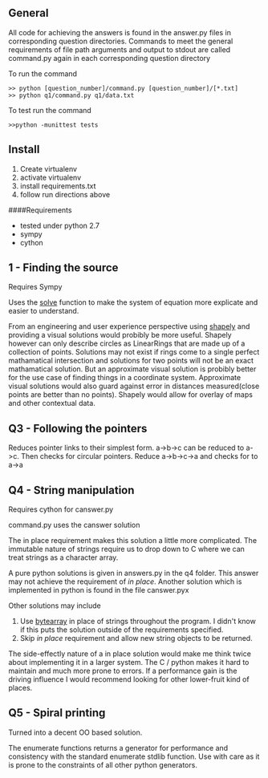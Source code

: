 General 
---
All code for achieving the answers is found in the answer.py files in corresponding question directories.  Commands to meet the general requirements of file path arguments and output to stdout are called command.py again in each corresponding question directory

To run the command

	>> python [question_number]/command.py [question_number]/[*.txt]
    >> python q1/command.py q1/data.txt
    
To test run the command 

    >>python -munittest tests
    

Install
----
1. Create virtualenv
2. activate virtualenv
2. install requirements.txt
3. follow run directions above

####Requirements
* tested under python 2.7
* sympy
* cython
 
1 - Finding the source
----
Requires Sympy

Uses the [solve](http://docs.sympy.org/dev/modules/solvers/solvers.html#sympy.solvers.solvers.solve) function to make the system of equation more explicate and easier to understand.  

From an engineering and user experience perspective using [shapely](https://pypi.python.org/pypi/Shapely) and providing a visual solutions would probibly be more useful.  Shapely however can only describe circles as LinearRings that are made up of a collection of points.  Solutions may not exist if rings come to a single perfect mathamatical intersection and solutions for two points will not be an exact mathamatical solution.  But an approximate visual solution is probibly better for the use case of finding things in a coordinate system.  Approximate visual solutions would also guard against error in distances measured(close points are better than no points).  Shapely would allow for overlay of maps and other contextual data.

Q3 - Following the pointers
----
Reduces pointer links to their simplest form. a->b->c can be reduced to a->c.  Then checks for circular pointers.  Reduce a->b->c->a  and checks for to a->a 

Q4 - String manipulation
----
Requires cython for canswer.py

command.py uses the canswer solution

The in place requirement makes this solution a little more complicated.  The immutable nature of strings require us to drop down to C where we can treat strings as a character array.  

A pure python solutions is given in answers.py in the q4 folder.  This answer may not achieve the requirement of _in place_.  Another solution which is implemented in python is found in the file canswer.pyx

Other solutions may include 

1. Use [bytearray](http://docs.python.org/3.1/library/functions.html#bytearray) in place of strings throughout the program.  I didn't know if this puts the solution outside of the requirements specified.
2. Skip _in place_ requirement and allow new string objects to be returned.  

The side-effectly nature of a in place solution would make me think twice about implementing it in a larger system.  The C / python makes it hard to maintain and much more prone to errors.  If a performance gain is the driving influence I would recommend looking for other lower-fruit kind of places.  


Q5 - Spiral printing
----
Turned into a decent OO based solution.  

The enumerate functions returns a generator for performance and consistency with the standard enumerate stdlib function.  Use with care as it is prone to the constraints of all other python generators.
